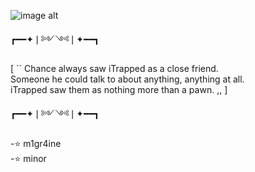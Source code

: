 ![image alt](<img width="494" height="195" alt="image" src="https://github.com/user-attachments/assets/dc7eddaa-ca83-4780-ae17-e33626af4888" />
)
                
   ┏━━✦❘༻༺❘✦━━┓ 
             


 [ `` Chance always saw iTrapped as a close friend.     
       Someone he could talk to about anything, anything at all.       
  iTrapped saw them as nothing more than a pawn. ,, ]

  ┏━━✦❘༻༺❘✦━━┓

 -⭐ m1gr4ine   
 -⭐ minor
